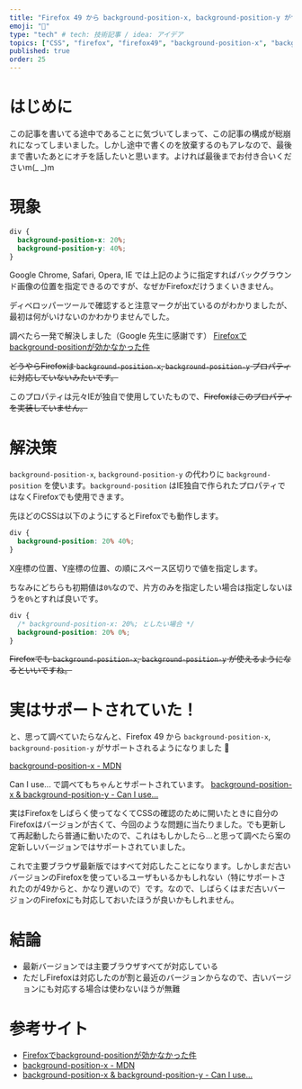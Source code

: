 ```yaml
---
title: "Firefox 49 から background-position-x, background-position-y がサポートされるようになった"
emoji: "🙌"
type: "tech" # tech: 技術記事 / idea: アイデア
topics: ["CSS", "firefox", "firefox49", "background-position-x", "background-position-y"]
published: true
order: 25
---
```


# はじめに
この記事を書いてる途中であることに気づいてしまって、この記事の構成が総崩れになってしまいました。しかし途中で書くのを放棄するのもアレなので、最後まで書いたあとにオチを話したいと思います。よければ最後までお付き合いくださいm(_ _)m

# 現象

```css
div {
  background-position-x: 20%;
  background-position-y: 40%;
}
```

Google Chrome, Safari, Opera, IE では上記のように指定すればバックグラウンド画像の位置を指定できるのですが、なぜかFirefoxだけうまくいきません。

ディベロッパーツールで確認すると注意マークが出ているのがわかりましたが、最初は何がいけないのかわかりませんでした。

調べたら一発で解決しました（Google 先生に感謝です）
[Firefoxでbackground-positionが効かなかった件](http://rikei-webmemo.hateblo.jp/entry/2013/08/11/090631)

~~どうやらFirefoxは `background-position-x`, `background-position-y` プロパティに対応していないみたいです。~~

このプロパティは元々IEが独自で使用していたもので、~~Firefoxはこのプロパティを実装していません。~~

# 解決策
`background-position-x`, `background-position-y` の代わりに `background-position` を使います。`background-position` はIE独自で作られたプロパティではなくFirefoxでも使用できます。

先ほどのCSSは以下のようにするとFirefoxでも動作します。

```css
div {
  background-position: 20% 40%;
}
```

X座標の位置、Y座標の位置、の順にスペース区切りで値を指定します。

ちなみにどちらも初期値は`0%`なので、片方のみを指定したい場合は指定しないほうを`0%`とすれば良いです。

```css
div {
  /* background-position-x: 20%; としたい場合 */
  background-position: 20% 0%;
}
```

~~Firefoxでも `background-position-x`, `background-position-y` が使えるようになるといいですね。~~

# 実はサポートされていた！
と、思って調べていたらなんと、Firefox 49 から `background-position-x`, `background-position-y` がサポートされるようになりました :tada:

[background-position-x - MDN](https://developer.mozilla.org/ja/docs/Web/CSS/background-position-x#Browser_compatibility)

Can I use... で調べてもちゃんとサポートされています。
[background-position-x & background-position-y - Can I use...](http://caniuse.com/#search=background-position-x)

実はFirefoxをしばらく使ってなくてCSSの確認のために開いたときに自分のFirefoxはバージョンが古くて、今回のような問題に当たりました。でも更新して再起動したら普通に動いたので、これはもしかしたら…と思って調べたら案の定新しいバージョンではサポートされていました。

これで主要ブラウザ最新版ではすべて対応したことになります。しかしまだ古いバージョンのFirefoxを使っているユーザもいるかもしれない（特にサポートされたのが49からと、かなり遅いので）です。なので、しばらくはまだ古いバージョンのFirefoxにも対応しておいたほうが良いかもしれません。

# 結論
* 最新バージョンでは主要ブラウザすべてが対応している
* ただしFirefoxは対応したのが割と最近のバージョンからなので、古いバージョンにも対応する場合は使わないほうが無難

# 参考サイト
* [Firefoxでbackground-positionが効かなかった件](http://rikei-webmemo.hateblo.jp/entry/2013/08/11/090631)
* [background-position-x - MDN](https://developer.mozilla.org/ja/docs/Web/CSS/background-position-x#Browser_compatibility)
* [background-position-x & background-position-y - Can I use...](http://caniuse.com/#search=background-position-x)
